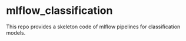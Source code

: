 # mlflow_classification
This repo provides a skeleton code of mlflow pipelines for classification models.
